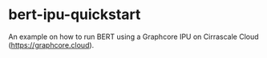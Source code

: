 # bert-ipu-quickstart
An example on how to run BERT using a Graphcore IPU on Cirrascale Cloud (https://graphcore.cloud).

